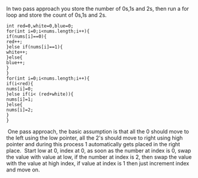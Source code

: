In two pass approach you store the number of 0s,1s and 2s, then run a for loop and store the count of 0s,1s and 2s.
```
int red=0,white=0,blue=0;
for(int i=0;i<nums.length;i++){
if(nums[i]==0){
red++;
}else if(nums[i]==1){
white++;
}else{
blue++;
}
}
for(int i=0;i<nums.length;i++){
if(i<red){
nums[i]=0;
}else if(i< (red+white)){
nums[i]=1;
}else{
nums[i]=2;
}
}
```
​
One pass approach, the basic assumption is that all the 0 should move to the left using the low pointer, all the 2's should move to right using high pointer and during this process 1 automatically gets placed in the right place.
​
Start low at 0, index at 0, as soon as the number at index is 0, swap the value with value at low, if the number at index is 2, then swap the value with the value at high index, if value at index is 1 then just increment index and move on.
​
​
